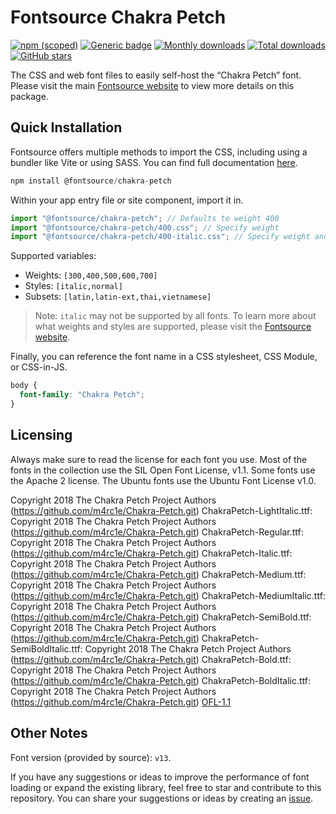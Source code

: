 # Fontsource Chakra Petch

[![npm (scoped)](https://img.shields.io/npm/v/@fontsource/chakra-petch?color=brightgreen)](https://www.npmjs.com/package/@fontsource/chakra-petch) [![Generic badge](https://img.shields.io/badge/fontsource-passing-brightgreen)](https://github.com/fontsource/fontsource) [![Monthly downloads](https://badgen.net/npm/dm/@fontsource/chakra-petch)](https://github.com/fontsource/fontsource) [![Total downloads](https://badgen.net/npm/dt/@fontsource/chakra-petch)](https://github.com/fontsource/fontsource) [![GitHub stars](https://img.shields.io/github/stars/fontsource/fontsource.svg?style=social&label=Star)](https://github.com/fontsource/fontsource/stargazers)

The CSS and web font files to easily self-host the “Chakra Petch” font. Please visit the main [Fontsource website](https://fontsource.org/fonts/chakra-petch) to view more details on this package.

## Quick Installation

Fontsource offers multiple methods to import the CSS, including using a bundler like Vite or using SASS. You can find full documentation [here](https://fontsource.org/docs/getting-started/introduction).

```javascript
npm install @fontsource/chakra-petch
```

Within your app entry file or site component, import it in.

```javascript
import "@fontsource/chakra-petch"; // Defaults to weight 400
import "@fontsource/chakra-petch/400.css"; // Specify weight
import "@fontsource/chakra-petch/400-italic.css"; // Specify weight and style
```

Supported variables:
- Weights: `[300,400,500,600,700]`
- Styles: `[italic,normal]`
- Subsets: `[latin,latin-ext,thai,vietnamese]`

> Note: `italic` may not be supported by all fonts. To learn more about what weights and styles are supported, please visit the [Fontsource website](https://fontsource.org/fonts/chakra-petch).

Finally, you can reference the font name in a CSS stylesheet, CSS Module, or CSS-in-JS.

```css
body {
  font-family: "Chakra Petch";
}
```

## Licensing
Always make sure to read the license for each font you use. Most of the fonts in the collection use the SIL Open Font License, v1.1. Some fonts use the Apache 2 license. The Ubuntu fonts use the Ubuntu Font License v1.0.

Copyright 2018 The Chakra Petch Project Authors (https://github.com/m4rc1e/Chakra-Petch.git) ChakraPetch-LightItalic.ttf: Copyright 2018 The Chakra Petch Project Authors (https://github.com/m4rc1e/Chakra-Petch.git) ChakraPetch-Regular.ttf: Copyright 2018 The Chakra Petch Project Authors (https://github.com/m4rc1e/Chakra-Petch.git) ChakraPetch-Italic.ttf: Copyright 2018 The Chakra Petch Project Authors (https://github.com/m4rc1e/Chakra-Petch.git) ChakraPetch-Medium.ttf: Copyright 2018 The Chakra Petch Project Authors (https://github.com/m4rc1e/Chakra-Petch.git) ChakraPetch-MediumItalic.ttf: Copyright 2018 The Chakra Petch Project Authors (https://github.com/m4rc1e/Chakra-Petch.git) ChakraPetch-SemiBold.ttf: Copyright 2018 The Chakra Petch Project Authors (https://github.com/m4rc1e/Chakra-Petch.git) ChakraPetch-SemiBoldItalic.ttf: Copyright 2018 The Chakra Petch Project Authors (https://github.com/m4rc1e/Chakra-Petch.git) ChakraPetch-Bold.ttf: Copyright 2018 The Chakra Petch Project Authors (https://github.com/m4rc1e/Chakra-Petch.git) ChakraPetch-BoldItalic.ttf: Copyright 2018 The Chakra Petch Project Authors (https://github.com/m4rc1e/Chakra-Petch.git)
[OFL-1.1](https://openfontlicense.org)

## Other Notes
Font version (provided by source): `v13`.

If you have any suggestions or ideas to improve the performance of font loading or expand the existing library, feel free to star and contribute to this repository. You can share your suggestions or ideas by creating an [issue](https://github.com/fontsource/fontsource/issues).